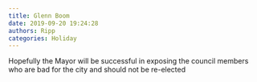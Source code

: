 ```yaml
---
title: Glenn Boom
date: 2019-09-20 19:24:28
authors: Ripp
categories: Holiday
---
```


 Hopefully the Mayor will be successful in exposing the council members who are bad for the city and should not be re-elected